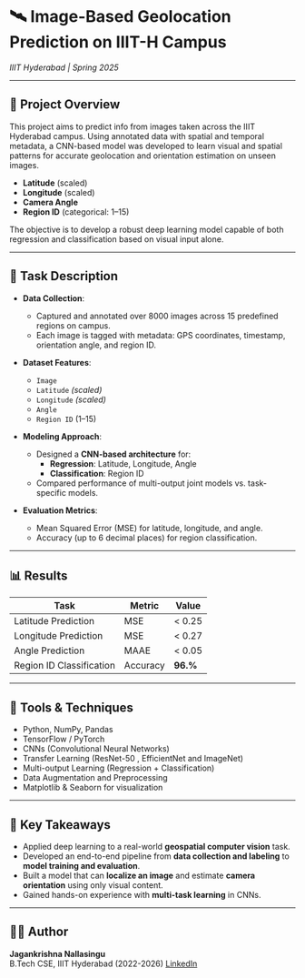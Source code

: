 # 🛰️ Image-Based Geolocation Prediction on IIIT-H Campus
*IIIT Hyderabad | Spring 2025*

---
## 📌 Project Overview

This project aims to predict info from images taken across the IIIT Hyderabad campus. Using annotated data with spatial and temporal metadata, a CNN-based model was developed to learn visual and spatial patterns for accurate geolocation and orientation estimation on unseen images.
- **Latitude** (scaled)
- **Longitude** (scaled)
- **Camera Angle**
- **Region ID** (categorical: 1–15)

The objective is to develop a robust deep learning model capable of both regression and classification based on visual input alone.

---

## 🧠 Task Description

- **Data Collection**:
  - Captured and annotated over 8000 images across 15 predefined regions on campus.
  - Each image is tagged with metadata: GPS coordinates, timestamp, orientation angle, and region ID.

- **Dataset Features**:
  - `Image`
  - `Latitude` *(scaled)*
  - `Longitude` *(scaled)*
  - `Angle`
  - `Region ID` (1–15)

- **Modeling Approach**:
  - Designed a **CNN-based architecture** for:
    - **Regression**: Latitude, Longitude, Angle
    - **Classification**: Region ID
  - Compared performance of multi-output joint models vs. task-specific models.

- **Evaluation Metrics**:
  - Mean Squared Error (MSE) for latitude, longitude, and angle.
  - Accuracy (up to 6 decimal places) for region classification.

---

## 📊 Results

| Task                | Metric | Value     |
|---------------------|--------|-----------|
| Latitude Prediction | MSE    | < 0.25    |
| Longitude Prediction| MSE    | < 0.27    |
| Angle Prediction    | MAAE    | < 0.05    |
| Region ID Classification | Accuracy | **96.%** |

---

## 🧰 Tools & Techniques

- Python, NumPy, Pandas
- TensorFlow / PyTorch
- CNNs (Convolutional Neural Networks)
- Transfer Learning (ResNet-50 , EfficientNet and ImageNet)
- Multi-output Learning (Regression + Classification)
- Data Augmentation and Preprocessing
- Matplotlib & Seaborn for visualization

---

## 🎯 Key Takeaways

- Applied deep learning to a real-world **geospatial computer vision** task.
- Developed an end-to-end pipeline from **data collection and labeling** to **model training and evaluation**.
- Built a model that can **localize an image** and estimate **camera orientation** using only visual content.
- Gained hands-on experience with **multi-task learning** in CNNs.

---

## 🙋‍♂️ Author

**Jagankrishna Nallasingu**  
B.Tech CSE, IIIT Hyderabad  (2022-2026)
[LinkedIn](https://www.linkedin.com/in/jagankrishna-nallasingu-0725b4268/)
